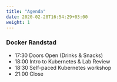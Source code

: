 ```yaml
---
title: "Agenda"
date: 2020-02-28T16:54:29+03:00
weight: 1
---
```


### Docker Randstad

- 17:30 Doors Open (Drinks & Snacks)
- 18:00 Intro to Kubernetes & Lab Review
- 18:30 Self-paced Kubernetes workshop
- 21:00 Close
